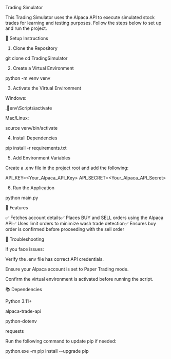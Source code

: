 Trading Simulator

This Trading Simulator uses the Alpaca API to execute simulated stock trades for learning and testing purposes. Follow the steps below to set up and run the project.

🚀 Setup Instructions

1. Clone the Repository

git clone <repository-url>
cd TradingSimulator

2. Create a Virtual Environment

python -m venv venv

3. Activate the Virtual Environment

Windows:

.env\Scripts\activate

Mac/Linux:

source venv/bin/activate

4. Install Dependencies

pip install -r requirements.txt

5. Add Environment Variables

Create a .env file in the project root and add the following:

API_KEY=<Your_Alpaca_API_Key>
API_SECRET=<Your_Alpaca_API_Secret>

6. Run the Application

python main.py

🧩 Features

✅ Fetches account details✅ Places BUY and SELL orders using the Alpaca API✅ Uses limit orders to minimize wash trade detection✅ Ensures buy order is confirmed before proceeding with the sell order

🐞 Troubleshooting

If you face issues:

Verify the .env file has correct API credentials.

Ensure your Alpaca account is set to Paper Trading mode.

Confirm the virtual environment is activated before running the script.

📚 Dependencies

Python 3.11+

alpaca-trade-api

python-dotenv

requests

Run the following command to update pip if needed:

python.exe -m pip install --upgrade pip
